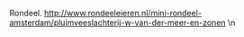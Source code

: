 Rondeel. http://www.rondeeleieren.nl/mini-rondeel-amsterdam/pluimveeslachterij-w-van-der-meer-en-zonen \n
